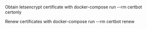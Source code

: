 Obtain letsencrypt certificate with
docker-compose run --rm certbot certonly


Renew certificates with
docker-compose run --rm certbot renew
